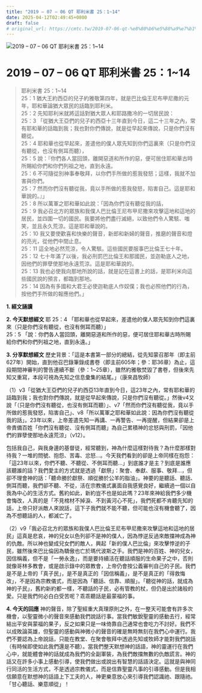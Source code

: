 ```yaml
---
title: "2019 – 07 – 06 QT 耶利米書 25：1~14"
date: 2025-04-12T02:49:45+0800
draft: false
# original_url: https://cmtc.tw/2019-07-06-qt-%e8%80%b6%e5%88%a9%e7%b1%b3%e6%9b%b8-25%ef%bc%9a114
---
```


![2019 – 07 – 06 QT 耶利米書 25：1\~14](/images/qt.jpg   "2019 – 07 – 06 QT 耶利米書 25：1\~14")

# 2019 – 07 – 06 QT 耶利米書 25：1\~14

> 耶利米書 25：1\~14  
> 25：1 猶大王約西亞的兒子約雅敬第四年，就是巴比倫王尼布甲尼撒的元年，耶和華論猶大眾民的話臨到耶利米。  
> 25：2 先知耶利米就將這話對猶大眾人和耶路撒冷的一切居民說：  
> 25：3 「從猶大王亞們的兒子約西亞十三年直到今日，這二十三年之內，常有耶和華的話臨到我；我也對你們傳說，就是從早起來傳說，只是你們沒有聽從。  
> 25：4 耶和華也從早起來，差遣他的僕人眾先知到你們這裏來（只是你們沒有聽從，也沒有側耳而聽），  
> 25：5 說：『你們各人當回頭，離開惡道和所作的惡，便可居住耶和華古時所賜給你們和你們列祖之地，直到永遠。  
> 25：6 不可隨從別神事奉敬拜，以你們手所做的惹我發怒；這樣，我就不加害與你們。  
> 25：7 然而你們沒有聽從我，竟以手所做的惹我發怒，陷害自己。這是耶和華說的。』」  
> 25：8 所以萬軍之耶和華如此說：「因為你們沒有聽從我的話，  
> 25：9 我必召北方的眾族和我僕人巴比倫王尼布甲尼撒來攻擊這地和這地的居民，並四圍一切的國民。我要將他們盡行滅絕，以致他們令人驚駭、嗤笑，並且永久荒涼。這是耶和華說的。  
> 25：10 我又要使歡喜和快樂的聲音，新郎和新婦的聲音，推磨的聲音和燈的亮光，從他們中間止息。  
> 25：11 這全地必然荒涼，令人驚駭。這些國民要服事巴比倫王七十年。  
> 25：12 七十年滿了以後，我必刑罰巴比倫王和那國民，並迦勒底人之地，因他們的罪孽使那地永遠荒涼。這是耶和華說的。  
> 25：13 我也必使我向那地所說的話，就是記在這書上的話，是耶利米向這些國民說的預言，都臨到那地。  
> 25：14 因為有多國和大君王必使迦勒底人作奴僕；我也必照他們的行為，按他們手所做的報應他們。」

**1. 經文誦讀**

**2.  今天默想經文**
耶 25：4 「耶和華也從早起來，差遣他的僕人眾先知到你們這裏來（只是你們沒有聽從，也沒有側耳而聽）」  
25：5 「說：你們各人當回頭，離開惡道和所作的惡，便可居住耶和華古時所賜給你們和你們列祖之地，直到永遠。」

**3. 分享默想經文**
歷史背景：「這是本書第一部分的總結，從先知蒙召那年（即主前627年）開始，直到他召巴錄筆錄成書卷（即主前605年；參：耶36章）為止，這段期間神審判的警告連續不斷（參：1\~25章），雖然約雅敬焚毀了書卷，但後來先知又重寫，本段可視為先知之信息彙集的結尾。」（康來昌牧師）

（1）v3「從猶大王亞們的兒子約西亞13年直到今日，這23年之內，常有耶和華的話臨到我；我也對你們傳說，就是從早起來傳說，只是你們沒有聽從。」然後v4又說「（只是你們沒有聽從，也沒有側耳而聽）」、v7「然而你們沒有聽從我，竟以手所做的惹我發怒，陷害自己」、v8「所以萬軍之耶和華如此說：因為你們沒有聽從我的話」。23年以來，上帝差遣先知一再講、一再警告、一再提醒，但結果卻是上帝責備百姓「你們沒有聽從、沒有側耳而聽」為自己累積神的忿怒與刑罰，「因他們的罪孽使那地永遠荒涼」（v12）。

包括我自己，與我身邊的基督徒，經常聽到，神為什麼這樣對待我？為什麼那樣對待我？一堆的問號、抱怨、苦毒、忿怒…。今天我們看到的卻是上帝同樣在抱怨：「這23年以來，你們不聽、不聽從、不側耳而聽…」到底誰才是主？到底是誰應該聽誰的話？我們愛主的方式就是透過「獻祭」：聚會、奉獻、服事、敬拜…，但卻不理會神的話：「聽命勝於獻祭、順從勝於公羊的脂油」。神要的是聽話、聽話、側耳而聽，我們卻不聽、不從，活在宗教儀式裏面自我感覺良好，繼續過一個以自我為中心的生活方式。舊約如此，新約豈不也是如此嗎？23年來神給我們多少機會悔改，人真的是「不見棺材不掉淚、不到黃河心不死」，我們死都不肯聽先知的話，上帝只好派敵人來說話，這下子我們就不能不聽，但可能也沒有機會聽了，因為不想聽話的人，都滅亡了。

（2）v9「我必召北方的眾族和我僕人巴比倫王尼布甲尼撒來攻擊這地和這地的居民」這真是悲哀，神的兒女以色列卻不是神的僕人，因為悖逆反過來敵擋神成為神的仇敵。所以神也變成兒女們的敵人，興起「新的僕人巴比倫」來攻擊悖逆的子民，雖然後來巴比倫因為驕傲也亡於瑪代波斯之手。我們是神的百姓、神的兒女，因信稱義，但不是「一勞永逸」，而是要持續活在聽話順服的生命果子之中，否則就像哥林多教會，或是啟示錄中的眾教會，上帝仍會按公義審判自己的子民。我們是不是上帝的「真子民」，是不是真正的「因信稱義」，是不是真正的「得救悔改」，不是因為宗教儀式，而是因為「聽話、信靠、順服」。「聽從神的話，就成為神的子民」，舊約新約都一樣，不聽話的子民，必有管教的杖，但仍是出於諸般的愛。只是我們何必白白受苦呢？乖乖聽話是最蒙福的事。

**4. 今天的回應**
神的聲音，除了聖經重大真理原則之外，在一整天可能會有許多次機會，以聖靈微小的聲音來感動我們說話行事。當我們敏銳聖靈的感動去行，經常結出平安與蒙福的果子，反之如果只是一味倚靠自己通常也會吃力不討好。我們不以成敗論英雄，但聖靈的感動與神微小的聲音的確是無時無刻在我們心中運行。我們不要認為上帝說話，只能在教堂、在聚會敬拜中透過先知或牧師才能對我們說話（有時候即使如此我們還是不聽）。當我們整天默想神的話語，神的靈運行在我們心中，就能體會神的話就成為我們的全副軍裝，為我們敵擋無數的仇敵謊言。神的話又在許多小事上感動引導，使我們做出或說出有智慧的話語決定。這就是與神同行同活的生活方式，不是透過宗教儀式，而是信靠聖靈凡事的引導感動。但是我相信願意在默想神的話語上下工夫的人，神更樂意放心來引導我們認識祂、跟隨祂。「甘心聽話、樂意順從」！
